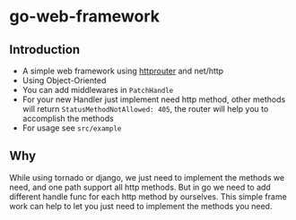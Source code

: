 # go-web-framework

## Introduction
- A simple web framework using [httprouter](https://github.com/julienschmidt/httprouter) and net/http
- Using Object-Oriented
- You can add middlewares in `PatchHandle`
- For your new Handler just implement need http method, other methods will return `StatusMethodNotAllowed: 405`, the router will help you to accomplish the methods
- For usage see `src/example`

## Why
While using tornado or django, we just need to implement the methods we need, and one path support all http methods.
But in go we need to add different handle func for each http method by ourselves. This simple frame work can help to let you just need to implement the methods you need.